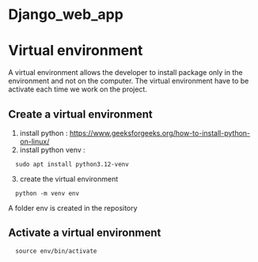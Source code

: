 # Django_web_app

# Virtual environment 
A virtual environment allows the developer to install package only in the environment and not on the computer. The virtual environment have to be activate each time we work on the project.

## Create a virtual environment
1. install python : https://www.geeksforgeeks.org/how-to-install-python-on-linux/
2. install python venv :
```
  sudo apt install python3.12-venv
```
3. create the virtual environment
```
  python -m venv env
```
A folder env is created in the repository

## Activate a virtual environment 
```
  source env/bin/activate
```
